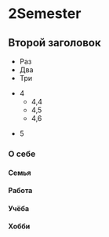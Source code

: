 # 2Semester
## Второй заголовок

* Раз
* Два
* Три
- 4
    - 4,4
    - 4,5
    - 4,6
+ 5

### О себе 

#### Семья

#### Работа

#### Учёба

#### Хобби
